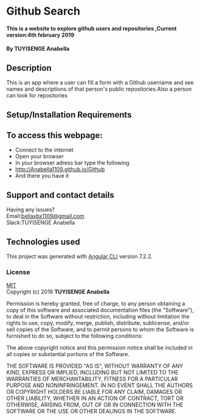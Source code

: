 # Github Search
#### This is a website to explore github users and repositories ,Current version:4th february 2019

#### By **TUYISENGE Anabella**

## Description
This is an app where a user can fill a form with a Github username and see names and descriptions of that person's public repositories.Also a person can look for repositories

## Setup/Installation Requirements
## To access this webpage:
* Connect to the internet
* Open your browser
* In your browser adress bar type the following
* http://Anabella1109.github.io/Github
* And there you have it

## Support and contact details
Having any issues?<br>
Email:bellaxbx1109@gmail.com<br>
Slack:TUYISENGE Anabella

## Technologies used
This project was generated with [Angular CLI](https://github.com/angular/angular-cli) version 7.2.2.


### License
[MIT](https://choosealicense.com/licenses/mit/)<br>
Copyright (c) 2019 **TUYISENGE Anabella** <br>


Permission is hereby granted, free of charge, to any person obtaining a copy
of this software and associated documentation files (the "Software"), to deal
in the Software without restriction, including without limitation the rights
to use, copy, modify, merge, publish, distribute, sublicense, and/or sell
copies of the Software, and to permit persons to whom the Software is
furnished to do so, subject to the following conditions:

The above copyright notice and this permission notice shall be included in all
copies or substantial portions of the Software.

THE SOFTWARE IS PROVIDED "AS IS", WITHOUT WARRANTY OF ANY KIND, EXPRESS OR
IMPLIED, INCLUDING BUT NOT LIMITED TO THE WARRANTIES OF MERCHANTABILITY,
FITNESS FOR A PARTICULAR PURPOSE AND NONINFRINGEMENT. IN NO EVENT SHALL THE
AUTHORS OR COPYRIGHT HOLDERS BE LIABLE FOR ANY CLAIM, DAMAGES OR OTHER
LIABILITY, WHETHER IN AN ACTION OF CONTRACT, TORT OR OTHERWISE, ARISING FROM,
OUT OF OR IN CONNECTION WITH THE SOFTWARE OR THE USE OR OTHER DEALINGS IN THE
SOFTWARE.







